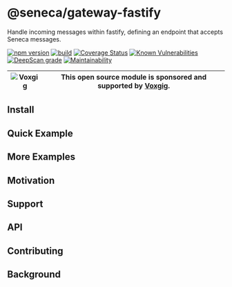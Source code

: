 # @seneca/gateway-fastify
Handle incoming messages within fastify, defining an endpoint that accepts Seneca messages.

[![npm version](https://img.shields.io/npm/v/@seneca/gateway-express.svg)](https://npmjs.com/package/@seneca/gateway-express)
[![build](https://github.com/senecajs/seneca-gateway-express/actions/workflows/build.yml/badge.svg)](https://github.com/senecajs/seneca-gateway-express/actions/workflows/build.yml)
[![Coverage Status](https://coveralls.io/repos/github/senecajs/seneca-gateway-express/badge.svg?branch=main)](https://coveralls.io/github/senecajs/seneca-gateway-express?branch=main)
[![Known Vulnerabilities](https://snyk.io/test/github/senecajs/seneca-gateway-express/badge.svg)](https://snyk.io/test/github/senecajs/seneca-gateway-express)
[![DeepScan grade](https://deepscan.io/api/teams/5016/projects/19454/branches/505564/badge/grade.svg)](https://deepscan.io/dashboard#view=project&tid=5016&pid=19454&bid=505564)
[![Maintainability](https://api.codeclimate.com/v1/badges/ccde6cd6b95d0877647d/maintainability)](https://codeclimate.com/github/senecajs/seneca-gateway-express/maintainability)


| ![Voxgig](https://www.voxgig.com/res/img/vgt01r.png) | This open source module is sponsored and supported by [Voxgig](https://www.voxgig.com). |
| ---------------------------------------------------- | --------------------------------------------------------------------------------------- |

## Install

## Quick Example

## More Examples

## Motivation

## Support

## API

## Contributing

## Background
